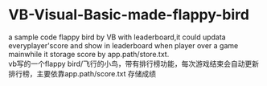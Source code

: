 # VB-Visual-Basic-made-flappy-bird
a sample code flappy bird by VB with leaderboard,it could updata everyplayer'score and show in leaderboard when player over a game mainwhile it storage score by app.path/store.txt.   
vb写的一个flappy bird/飞行的小鸟，带有排行榜功能，每次游戏结束会自动更新排行榜，主要依靠app.path/score.txt 存储成绩




